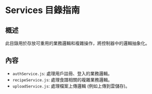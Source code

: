 # Services 目錄指南

## 概述

此目錄用於存放可重用的業務邏輯和複雜操作，將控制器中的邏輯抽象化。

## 內容

- `authService.js`: 處理用戶註冊、登入的業務邏輯。
- `recipeService.js`: 處理食譜相關的複雜業務邏輯。
- `uploadService.js`: 處理檔案上傳邏輯 (例如上傳到雲儲存)。
